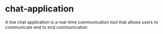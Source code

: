 # chat-application
A live chat application is a real-time communication tool that allows users to communicate end to end communication
